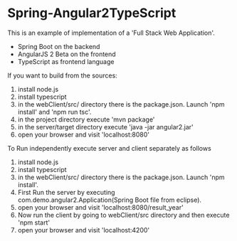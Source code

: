# Spring-Angular2TypeScript

This is an example of implementation of a 'Full Stack Web Application'.

- Spring Boot on the backend
- AngularJS 2 Beta on the frontend
- TypeScript as frontend language

If you want to build from the sources:
1. install node.js
2. install typescript
3. in the webClient/src/ directory there is the package.json.
    Launch 'npm install' and 'npm run tsc'.
4. in the project directory execute 'mvn package' 
5. in the server/target directory execute 'java -jar angular2.jar'
6. open your browser and visit 'localhost:8080'


To Run independently execute server and client separately as follows
1. install node.js
2. install typescript
3. in the webClient/src/ directory there is the package.json.
    Launch 'npm install'.
4. First Run the server by executing com.demo.angular2.Application(Spring Boot file from eclipse).
5. open your browser and visit 'localhost:8080/result_year' 
5. Now run the client by going to webClient/src directory and then execute 'npm start'
6. open your browser and visit 'localhost:4200'